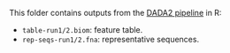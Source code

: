 This folder contains outputs from the [DADA2 pipeline](https://benjjneb.github.io/dada2/tutorial.html) in R:
  * `table-run1/2.biom`: feature table.
  * `rep-seqs-run1/2.fna`: representative sequences.

